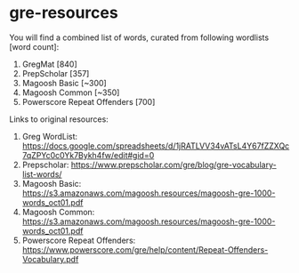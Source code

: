 # gre-resources

You will find a combined list of words, curated from following wordlists [word count]:
1. GregMat [840]
2. PrepScholar [357]
3. Magoosh Basic [~300]
4. Magoosh Common [~350]
5. Powerscore Repeat Offenders [700]

Links to original resources:
1. Greg WordList: https://docs.google.com/spreadsheets/d/1jRATLVV34vATsL4Y67fZZXQc7qZPYc0c0Yk7Bykh4fw/edit#gid=0
2. Prepscholar: https://www.prepscholar.com/gre/blog/gre-vocabulary-list-words/
3. Magoosh Basic: https://s3.amazonaws.com/magoosh.resources/magoosh-gre-1000-words_oct01.pdf
4. Magoosh Common: https://s3.amazonaws.com/magoosh.resources/magoosh-gre-1000-words_oct01.pdf
5. Powerscore Repeat Offenders: https://www.powerscore.com/gre/help/content/Repeat-Offenders-Vocabulary.pdf